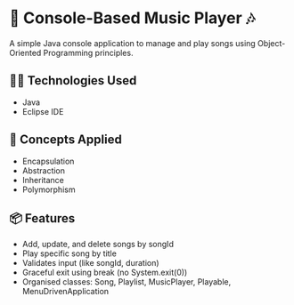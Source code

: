# 🎵 Console-Based Music Player 🎶

A simple Java console application to manage and play songs using Object-Oriented Programming principles.

## 👨‍💻 Technologies Used
- Java
- Eclipse IDE

## 🧠 Concepts Applied
- Encapsulation
- Abstraction
- Inheritance
- Polymorphism

## 📦 Features
- Add, update, and delete songs by songId
- Play specific song by title
- Validates input (like songId, duration)
- Graceful exit using break (no System.exit(0))
- Organised classes: Song, Playlist, MusicPlayer, Playable, MenuDrivenApplication

